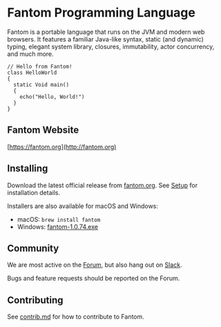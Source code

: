 # Fantom Programming Language

Fantom is a portable language that runs on the JVM and modern web browsers. It
features a familiar Java-like syntax, static (and dynamic) typing, elegant
system library, closures, immutability, actor concurrency, and much more.

```fantom
// Hello from Fantom!
class HelloWorld
{
  static Void main()
  {
    echo("Hello, World!")
  }
}
```

## Fantom Website

[https://fantom.org](http://fantom.org)

## Installing

Download the latest official release from [fantom.org](http://fantom.org).
See [Setup](https://fantom.org/doc/docTools/Setup) for installation details.

Installers are also available for macOS and Windows:

  * macOS: `brew install fantom`
  * Windows: [fantom-1.0.74.exe](https://bitbucket.org/fantomfactory/fantom-windows-installer/downloads/fantom-1.0.74.exe)

## Community

We are most active on the [Forum](http://fantom.org/forum/topic), but also hang out on [Slack](https://join.slack.com/t/fantom-lang/shared_invite/zt-3se21er9-Tm~L2lpYel6jcqYKPcdkBg). 

Bugs and feature requests should be reported on the Forum.

## Contributing

See [contrib.md](https://github.com/fantom-lang/fantom/blob/master/contrib.md)
for how to contribute to Fantom.
